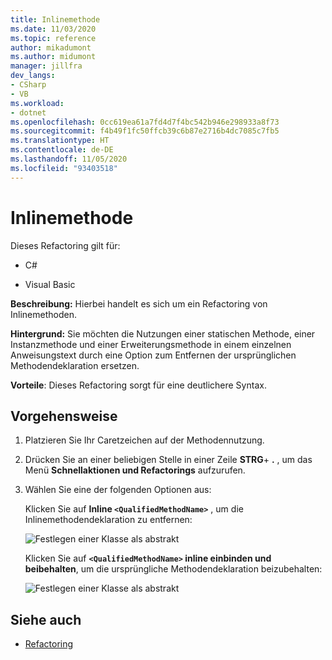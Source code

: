```yaml
---
title: Inlinemethode
ms.date: 11/03/2020
ms.topic: reference
author: mikadumont
ms.author: midumont
manager: jillfra
dev_langs:
- CSharp
- VB
ms.workload:
- dotnet
ms.openlocfilehash: 0cc619ea61a7fd4d7f4bc542b946e298933a8f73
ms.sourcegitcommit: f4b49f1fc50ffcb39c6b87e2716b4dc7085c7fb5
ms.translationtype: HT
ms.contentlocale: de-DE
ms.lasthandoff: 11/05/2020
ms.locfileid: "93403518"
---
```

# <a name="inline-method"></a>Inlinemethode

Dieses Refactoring gilt für:

- C#

- Visual Basic

**Beschreibung:** Hierbei handelt es sich um ein Refactoring von Inlinemethoden. 

**Hintergrund:** Sie möchten die Nutzungen einer statischen Methode, einer Instanzmethode und einer Erweiterungsmethode in einem einzelnen Anweisungstext durch eine Option zum Entfernen der ursprünglichen Methodendeklaration ersetzen.

**Vorteile**:  Dieses Refactoring sorgt für eine deutlichere Syntax.

## <a name="how-to"></a>Vorgehensweise

1. Platzieren Sie Ihr Caretzeichen auf der Methodennutzung.

2. Drücken Sie an einer beliebigen Stelle in einer Zeile **STRG**+ **.** , um das Menü **Schnellaktionen und Refactorings** aufzurufen.

3. Wählen Sie eine der folgenden Optionen aus: 
    
   Klicken Sie auf **Inline `<QualifiedMethodName>`** , um die Inlinemethodendeklaration zu entfernen: 

    ![Festlegen einer Klasse als abstrakt](media/inline-method-remove-declaration.png)

   Klicken Sie auf **`<QualifiedMethodName>` inline einbinden und beibehalten**, um die ursprüngliche Methodendeklaration beizubehalten: 

    ![Festlegen einer Klasse als abstrakt](media/inline-method-preserve-declaration.png)

## <a name="see-also"></a>Siehe auch

- [Refactoring](../refactoring-in-visual-studio.md)
